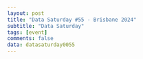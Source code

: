 ```yaml
---
layout: post
title: "Data Saturday #55 - Brisbane 2024"
subtitle: "Data Saturday"
tags: [event]
comments: false
data: datasaturday0055
---
```

